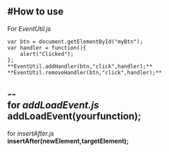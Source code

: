 #How to use
--
For *EventUtil.js*  
```  
var btn = document.getElementById("myBtn");
var handler = function(){
	alert("Clicked");
};  
**EventUtil.addHandler(btn,"click",handler);**  
**EventUtil.removeHandler(btn,"click",handler);**  
```
--  
for *addLoadEvent.js*  
**addLoadEvent(yourfunction);**
--
for *insertAfter.js*  
**insertAfter(newElement,targetElement);**